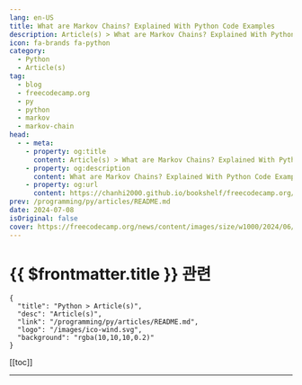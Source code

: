 ```yaml
---
lang: en-US
title: What are Markov Chains? Explained With Python Code Examples
description: Article(s) > What are Markov Chains? Explained With Python Code Examples
icon: fa-brands fa-python
category: 
  - Python
  - Article(s)
tag: 
  - blog
  - freecodecamp.org
  - py
  - python
  - markov
  - markov-chain
head:
  - - meta:
    - property: og:title
      content: Article(s) > What are Markov Chains? Explained With Python Code Examples
    - property: og:description
      content: What are Markov Chains? Explained With Python Code Examples
    - property: og:url
      content: https://chanhi2000.github.io/bookshelf/freecodecamp.org/what-is-a-markov-chain.html
prev: /programming/py/articles/README.md
date: 2024-07-08
isOriginal: false
cover: https://freecodecamp.org/news/content/images/size/w1000/2024/06/Screenshot-2024-06-19-at-23-02-31-ChatGPT.png
---
```


# {{ $frontmatter.title }} 관련

```component VPCard
{
  "title": "Python > Article(s)",
  "desc": "Article(s)",
  "link": "/programming/py/articles/README.md",
  "logo": "/images/ico-wind.svg",
  "background": "rgba(10,10,10,0.2)"
}
```

[[toc]]

---

<SiteInfo
  name="What are Markov Chains? Explained With Python Code Examples"
  desc="There are various mathematical tools that can be used to predict the near future based on a current state. One of the most widely used are Markov chains. Markov chains allow you to predict the uncertainty of future events under certain conditions. For this reason, it is widely used in..."
  url="https://freecodecamp.org/news/what-is-a-markov-chain/"
  logo="https://cdn.freecodecamp.org/universal/favicons/favicon.ico"
  preview="https://freecodecamp.org/news/content/images/size/w1000/2024/06/Screenshot-2024-06-19-at-23-02-31-ChatGPT.png"/>

<!-- TODO: 작성 -->

